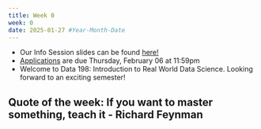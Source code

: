 ```yaml
---
title: Week 0
week: 0
date: 2025-01-27 #Year-Month-Date
---
```


- Our Info Session slides can be found <a href = "https://docs.google.com/presentation/d/10yp_8q187LKHX0JGRETxFdYTlmej_Mkat4KPDKJh35U/edit?usp=sharing" target = "_blank">here!</a>
- <a href = "https://docs.google.com/forms/d/e/1FAIpQLSdYTbsX1vWD63dAipgJ0jKIuWjk2deXJy-HcvcRGV4RXEvuxw/viewform?usp=header">Applications</a> are due Thursday, February 06 at 11:59pm 
- Welcome to Data 198: Introduction to Real World Data Science. Looking forward to an exciting semester!

## Quote of the week: If you want to master something, teach it - Richard Feynman
